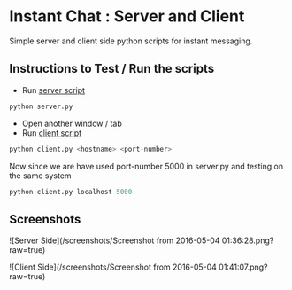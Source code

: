 # Instant Chat : Server and Client

Simple server and client side python scripts for instant messaging.

## Instructions to Test / Run the scripts

+ Run [server script](server.py)
```python
python server.py
```
+ Open another window / tab 
+ Run [client script](client.py)
```python
python client.py <hostname> <port-number>
```

Now since we are have used port-number 5000 in server.py and testing on the same system
```python
python client.py localhost 5000
```

## Screenshots

![Server Side](/screenshots/Screenshot from 2016-05-04 01:36:28.png?raw=true)

![Client Side](/screenshots/Screenshot from 2016-05-04 01:41:07.png?raw=true)

